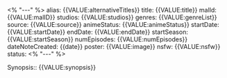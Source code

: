 <% "---" %>
alias: {{VALUE:alternativeTitles}}
title: {{VALUE:title}}
malId: {{VALUE:malID}}
studios: {{VALUE:studios}}
genres: {{VALUE:genreList}}
source: {{VALUE:source}}
animeStatus: {{VALUE:animeStatus}}
startDate: {{VALUE:startDate}}
endDate: {{VALUE:endDate}}
startSeason: {{VALUE:startSeason}}
numEpisodes: {{VALUE:numEpisodes}}
dateNoteCreated: {{date}}
poster: {{VALUE:image}}
nsfw: {{VALUE:nsfw}}
status:
<% "---" %>

Synopsis:: {{VALUE:synopsis}}


